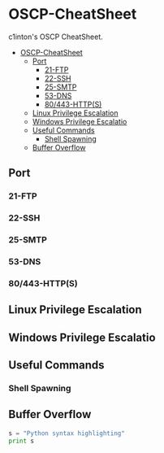 # OSCP-CheatSheet

c1inton's OSCP CheatSheet.


- [OSCP-CheatSheet](#oscp-cheatsheet)
  - [Port](#port)
    - [21-FTP](#21-ftp)
    - [22-SSH](#22-ssh)
    - [25-SMTP](#25-smtp)
    - [53-DNS](#53-dns)
    - [80/443-HTTP(S)](#80443-https)
  - [Linux Privilege Escalation](#linux-privilege-escalation)
  - [Windows Privilege Escalatio](#windows-privilege-escalatio)
  - [Useful Commands](#useful-commands)
    - [Shell Spawning](#shell-spawning)
  - [Buffer Overflow](#buffer-overflow)


## Port
### 21-FTP
### 22-SSH
### 25-SMTP
### 53-DNS
### 80/443-HTTP(S)

## Linux Privilege Escalation

## Windows Privilege Escalatio

## Useful Commands

### Shell Spawning

## Buffer Overflow


```python
s = "Python syntax highlighting"
print s
```